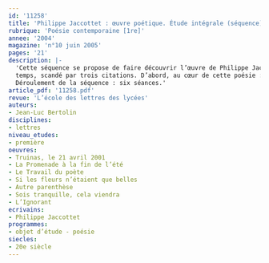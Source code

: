 ```yaml
---
id: '11258'
title: 'Philippe Jaccottet : œuvre poétique. Étude intégrale (séquence)'
rubrique: 'Poésie contemporaine [1re]'
annee: '2004'
magazine: 'n°10 juin 2005'
pages: '21'
description: |-
  'Cette séquence se propose de faire découvrir l’œuvre de Philippe Jaccottet à des élèves de première littéraire, grâce à un parcours en trois
  temps, scandé par trois citations. D’abord, au cœur de cette poésie : la conscience du temps qui passe et la pensée de la mort, ensuite une capacité à défier la mort, à surmonter l’horreur par une contemplation de la nature, enfin l’originalité de cette figure de poète. L’objet d’étude convoqué ici est la poésie dans une perspective générique et intertextuelle.
  Déroulement de la séquence : six séances.'
article_pdf: '11258.pdf'
revue: 'L’école des lettres des lycées'
auteurs:
- Jean-Luc Bertolin
disciplines:
- lettres
niveau_etudes:
- première
oeuvres:
- Truinas, le 21 avril 2001
- La Promenade à la fin de l’été
- Le Travail du poète
- Si les fleurs n’étaient que belles
- Autre parenthèse
- Sois tranquille, cela viendra
- L’Ignorant
ecrivains:
- Philippe Jaccottet
programmes:
- objet d’étude - poésie
siecles:
- 20e siècle
---
```

